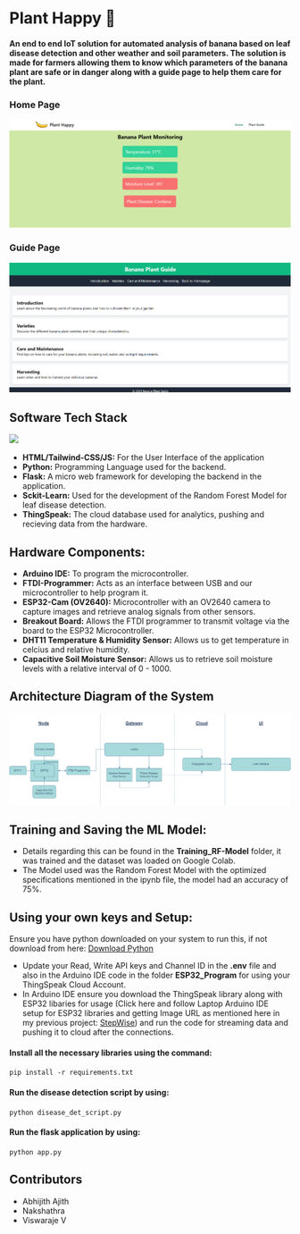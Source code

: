 # Plant Happy 🌿
#### An end to end IoT solution for automated analysis of banana based on leaf disease detection and other weather and soil parameters. The solution is made for farmers allowing them to know which parameters of the banana plant are safe or in danger along with a guide page to help them care for the plant.
### Home Page
![](UI_Image/Home.png)
### Guide Page
![](UI_Image/Guide.png)

## Software Tech Stack 
[![](https://skillicons.dev/icons?i=html,css,tailwind,js,py,flask)](https://skillicons.dev)
* **HTML/Tailwind-CSS/JS:** For the User Interface of the application
* **Python:** Programming Language used for the backend.
* **Flask:** A micro web framework for developing the backend in the application.
* **Sckit-Learn:** Used for the development of the Random Forest Model for leaf disease detection.
* **ThingSpeak:** The cloud database used for analytics, pushing and recieving data from the hardware.

## Hardware Components:
* **Arduino IDE:** To program the microcontroller.
* **FTDI-Programmer:** Acts as an interface between USB and our microcontroller to help program it.
* **ESP32-Cam (OV2640):** Microcontroller with an OV2640 camera to capture images and retrieve analog signals from other sensors.
* **Breakout Board:** Allows the FTDI programmer to transmit voltage via the board to the ESP32 Microcontroller.
* **DHT11 Temperature & Humidity Sensor:** Allows us to get temperature in celcius and relative humidity.
* **Capacitive Soil Moisture Sensor:** Allows us to retrieve soil moisture levels with a relative interval of 0 - 1000.

## Architecture Diagram of the System
![](UI_Image/PHappy_Arch.png)

## Training and Saving the ML Model:
* Details regarding this can be found in the **Training_RF-Model** folder, it was trained and the dataset was loaded on Google Colab.
* The Model used was the Random Forest Model with the optimized specifications mentioned in the ipynb file, the model had an accuracy of 75%.

## Using your own keys and Setup:
Ensure you have python downloaded on your system to run this, if not download from here: [Download Python](https://www.python.org/downloads/)

* Update your Read, Write API keys and Channel ID in the **.env** file and also in the Arduino IDE code in the folder **ESP32_Program** for using your ThingSpeak Cloud Account.
* In Arduino IDE ensure you download the ThingSpeak library along with ESP32 libaries for usage (Click here and follow Laptop Arduino IDE setup for ESP32 libraries and getting Image URL as mentioned here in my previous project: [StepWise](https://github.com/AAbhijithA/StepWise/tree/main)) and run the code for streaming data and pushing it to cloud after the connections.

#### Install all the necessary libraries using the command:
```
pip install -r requirements.txt
```
#### Run the disease detection script by using:
```
python disease_det_script.py
```
#### Run the flask application by using:
```
python app.py
```
## Contributors
* Abhijith Ajith
* Nakshathra
* Viswaraje V



